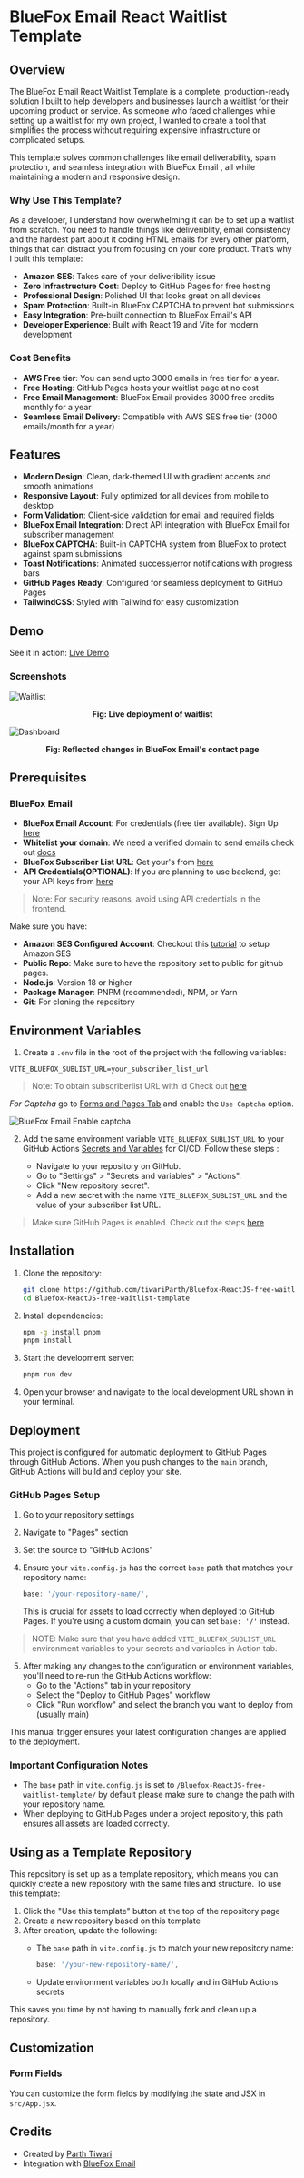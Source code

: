 # BlueFox Email React Waitlist Template

## Overview

The BlueFox Email React Waitlist Template  is a complete, production-ready solution I built to help developers and businesses launch a waitlist for their upcoming product or service. As someone who faced challenges while setting up a waitlist for my own project, I wanted to create a tool that simplifies the process without requiring expensive infrastructure or complicated setups. 

This template solves common challenges like email deliverability, spam protection, and seamless integration with BlueFox Email , all while maintaining a modern and responsive design.

### Why Use This Template?

As a developer, I understand how overwhelming it can be to set up a waitlist from scratch. You need to handle things like deliveriblity, email consistency and the hardest part about it coding HTML emails for every other platform, things that can distract you from focusing on your core product. That’s why I built this template:

- **Amazon SES**: Takes care of your deliveribility issue
- **Zero Infrastructure Cost**: Deploy to GitHub Pages for free hosting
- **Professional Design**: Polished UI that looks great on all devices
- **Spam Protection**: Built-in BlueFox CAPTCHA to prevent bot submissions
- **Easy Integration**: Pre-built connection to BlueFox Email's API
- **Developer Experience**: Built with React 19 and Vite for modern development

### Cost Benefits

- **AWS Free tier**: You can send upto 3000 emails in free tier for a year.
- **Free Hosting**: GitHub Pages hosts your waitlist page at no cost
- **Free Email Management**: BlueFox Email provides 3000 free credits monthly for a year
- **Seamless Email Delivery**: Compatible with AWS SES free tier (3000 emails/month for a year)

## Features

- **Modern Design**: Clean, dark-themed UI with gradient accents and smooth animations
- **Responsive Layout**: Fully optimized for all devices from mobile to desktop
- **Form Validation**: Client-side validation for email and required fields
- **BlueFox Email Integration**: Direct API integration with BlueFox Email for subscriber management
- **BlueFox CAPTCHA**: Built-in CAPTCHA system from BlueFox to protect against spam submissions
- **Toast Notifications**: Animated success/error notifications with progress bars
- **GitHub Pages Ready**: Configured for seamless deployment to GitHub Pages
- **TailwindCSS**: Styled with Tailwind for easy customization

## Demo

See it in action: [Live Demo](https://tiwariparth.github.io/Bluefox-ReactJS-free-waitlist-template/)


### Screenshots
![Waitlist](https://github.com/user-attachments/assets/c80256da-aab2-4a2b-b21f-fcb06330d055)

<div align="center">
  <strong>Fig: Live deployment of waitlist </strong>
</div>


![Dashboard](https://github.com/user-attachments/assets/5a994a4a-518b-4851-8b0e-83bfa87e40a6)

<div align="center">
  <strong>Fig: Reflected changes in BlueFox Email's contact page </strong>
</div>

## Prerequisites


### BlueFox Email

- **BlueFox Email Account**: For credentials (free tier available). Sign Up [here](https://app.bluefox.email/accounts/create-account)
- **Whitelist your domain**: We need a verified domain to send emails check out [docs](https://bluefox.email/docs/projects/settings#domain-whitelist)
- **BlueFox Subscriber List URL**: Get your's from [here](https://bluefox.email/docs/api/subscriber-list-management#subscribe)
- **API Credentials(OPTIONAL)**: If you are planning to use backend, get your API keys from [here](https://bluefox.email/docs/projects/settings#api-keys)
>Note: For security reasons, avoid using API credentials in the frontend.

Make sure you have:
- **Amazon SES Configured Account**: Checkout this [tutorial](https://bluefox.email/posts/how-to-set-up-aws-ses) to setup Amazon SES
- **Public Repo**: Make sure to have the repository set to public for github pages.
- **Node.js**: Version 18 or higher
- **Package Manager**: PNPM (recommended), NPM, or Yarn
- **Git**: For cloning the repository

## Environment Variables

1. Create a `.env` file in the root of the project with the following variables:
```
VITE_BLUEFOX_SUBLIST_URL=your_subscriber_list_url
```
> Note: To obtain subscriberlist URL with id Check out [here](https://bluefox.email/docs/api/subscriber-list-management)

*For Captcha* go to [Forms and Pages Tab](https://bluefox.email/docs/projects/forms-and-pages#signup-page) and enable the `Use Captcha` option. 

![BlueFox Email Enable captcha](Untitled.png)

2. Add the same environment variable `VITE_BLUEFOX_SUBLIST_URL` to your GitHub Actions [Secrets and Variables](https://docs.github.com/en/actions/security-guides/using-secrets-in-github-actions) for CI/CD. Follow these steps :

   - Navigate to your repository on GitHub.
   - Go to "Settings" > "Secrets and variables" > "Actions".
   - Click "New repository secret".
   - Add a new secret with the name `VITE_BLUEFOX_SUBLIST_URL` and the value of your subscriber list URL.

> Make sure GitHub Pages is enabled. Check out the steps [here](https://docs.github.com/en/pages/quickstart)

## Installation

1. Clone the repository:
   ```bash
   git clone https://github.com/tiwariParth/Bluefox-ReactJS-free-waitlist-template.git
   cd Bluefox-ReactJS-free-waitlist-template
   ```

2. Install dependencies:
   ```bash
   npm -g install pnpm
   pnpm install
   ```

3. Start the development server:
   ```bash
   pnpm run dev
   ```

4. Open your browser and navigate to the local development URL shown in your terminal.

## Deployment

This project is configured for automatic deployment to GitHub Pages through GitHub Actions. When you push changes to the `main` branch, GitHub Actions will build and deploy your site.

### GitHub Pages Setup

1. Go to your repository settings
2. Navigate to "Pages" section
3. Set the source to "GitHub Actions"
4. Ensure your `vite.config.js` has the correct `base` path that matches your repository name:

   ```js
   base: '/your-repository-name/',
   ```

   This is crucial for assets to load correctly when deployed to GitHub Pages. If you're using a custom domain, you can set `base: '/'` instead.

> NOTE: Make sure that you have added `VITE_BLUEFOX_SUBLIST_URL` environment variables to your secrets and variables in Action tab.

5. After making any changes to the configuration or environment variables, you'll need to re-run the GitHub Actions workflow:
   - Go to the "Actions" tab in your repository
   - Select the "Deploy to GitHub Pages" workflow
   - Click "Run workflow" and select the branch you want to deploy from (usually main)

This manual trigger ensures your latest configuration changes are applied to the deployment.

### Important Configuration Notes

- The `base` path in `vite.config.js` is set to `/Bluefox-ReactJS-free-waitlist-template/` by default please make sure to change the path with your repository name. 
- When deploying to GitHub Pages under a project repository, this path ensures all assets are loaded correctly.

## Using as a Template Repository

This repository is set up as a template repository, which means you can quickly create a new repository with the same files and structure. To use this template:

1. Click the "Use this template" button at the top of the repository page
2. Create a new repository based on this template
3. After creation, update the following:
   - The `base` path in `vite.config.js` to match your new repository name:
     
     ```js
     base: '/your-new-repository-name/',
     ```
   - Update environment variables both locally and in GitHub Actions secrets

This saves you time by not having to manually fork and clean up a repository.

## Customization

### Form Fields

You can customize the form fields by modifying the state and JSX in `src/App.jsx`.

## Credits

- Created by [Parth Tiwari](https://github.com/tiwariParth)
- Integration with [BlueFox Email](https://bluefoxemail.com/)
